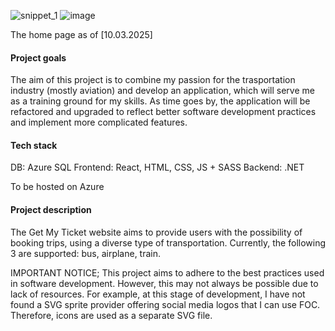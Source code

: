 ![snippet_1](https://github.com/user-attachments/assets/4302320d-22fb-4d33-b1dd-3170a47971ba)
![image](https://github.com/user-attachments/assets/00bd61d9-c132-42ea-b8cb-08bfc447b334)

The home page as of [10.03.2025]

#### Project goals 
The aim of this project is to combine my passion for the trasportation industry (mostly aviation) and develop an application, which will serve me as a training ground for my skills. As time goes by, the application will be refactored and upgraded to reflect better software development practices and implement more complicated features.  
#### Tech stack
DB: Azure SQL 
Frontend: React, HTML, CSS, JS + SASS
Backend: .NET 

To be hosted on Azure

#### Project description
The Get My Ticket website aims to provide users with the possibility of booking trips, using a diverse type of transportation. Currently, the following 3 are supported: bus, airplane, train. 
 
IMPORTANT NOTICE; This project aims to adhere to the best practices used in software development. However, this may not always be possible due to lack of resources. For example, at this stage of development, I have not found a SVG sprite provider offering social media logos that I can use FOC. Therefore, icons are used as a separate SVG file. 

